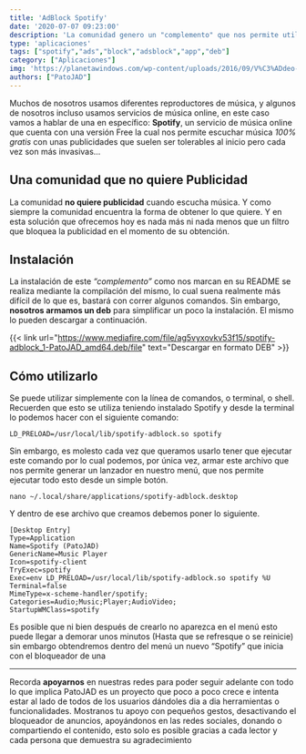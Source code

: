 ```yaml
---
title: 'AdBlock Spotify'
date: '2020-07-07 09:23:00'
description: 'La comunidad genero un "complemento" que nos permite utilizar Spotify sin nececidad de escuchar la molesta publicidad'
type: 'aplicaciones'
tags: ["spotify","ads","block","adsblock","app","deb"]
category: ["Aplicaciones"]
img: 'https://planetawindows.com/wp-content/uploads/2016/09/V%C3%ADdeo-43-1200x675.jpg'
authors: ["PatoJAD"]
---
```




Muchos de nosotros usamos diferentes reproductores de música, y algunos de nosotros incluso usamos servicios de música online, en este caso vamos a hablar de una en específico: **Spotify**, un servicio de música online que cuenta con una versión Free la cual nos permite escuchar música *100% gratis* con unas publicidades que suelen ser tolerables al inicio pero cada vez son más invasivas…




## Una comunidad que no quiere Publicidad



La comunidad **no quiere publicidad** cuando escucha música. Y como siempre la comunidad encuentra la forma de obtener lo que quiere. Y en esta solución que ofrecemos hoy es nada más ni nada menos que un filtro que bloquea la publicidad en el momento de su obtención.




## Instalación



La instalación de este *“complemento”* como nos marcan en su README se realiza mediante la compilación del mismo, lo cual suena realmente más difícil de lo que es, bastará con correr algunos comandos. Sin embargo, **nosotros armamos un deb** para simplificar un poco la instalación. El mismo lo pueden descargar a continuación.


{{< link url="https://www.mediafire.com/file/ag5vyxovkv53f15/spotify-adblock_1-PatoJAD_amd64.deb/file" text="Descargar en formato DEB" >}}



## Cómo utilizarlo



Se puede utilizar simplemente con la línea de comandos, o terminal, o shell. Recuerden que esto se utiliza teniendo instalado Spotify y desde la terminal lo podemos hacer con el siguiente comando:



    LD_PRELOAD=/usr/local/lib/spotify-adblock.so spotify



Sin embargo, es molesto cada vez que queramos usarlo tener que ejecutar este comando por lo cual podemos, por única vez, armar este archivo que nos permite generar un lanzador en nuestro menú, que nos permite ejecutar todo esto desde un simple botón.



    nano ~/.local/share/applications/spotify-adblock.desktop



Y dentro de ese archivo que creamos debemos poner lo siguiente.



    [Desktop Entry]
    Type=Application
    Name=Spotify (PatoJAD)
    GenericName=Music Player
    Icon=spotify-client
    TryExec=spotify
    Exec=env LD_PRELOAD=/usr/local/lib/spotify-adblock.so spotify %U
    Terminal=false
    MimeType=x-scheme-handler/spotify;
    Categories=Audio;Music;Player;AudioVideo;
    StartupWMClass=spotify



Es posible que ni bien después de crearlo no aparezca en el menú esto puede llegar a demorar unos minutos (Hasta que se refresque  o se reinicie) sin embargo obtendremos dentro del menú un nuevo “Spotify” que inicia con el bloqueador de una




---



Recorda **apoyarnos** en nuestras redes para poder seguir adelante con todo lo que implica PatoJAD es un proyecto que poco a poco crece e intenta estar al lado de todos de los usuarios dándoles dia a dia herramientas o funcionalidades. Mostranos tu apoyo con pequeños gestos, desactivando el bloqueador de anuncios, apoyándonos en las redes sociales, donando o compartiendo el contenido, esto solo es posible gracias a cada lector y cada persona que demuestra su agradecimiento
